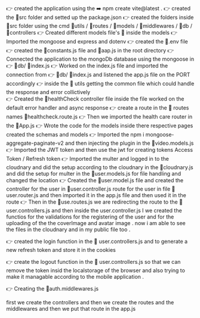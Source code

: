 
👉 created the application using the  ➡️  npm create vite@latest .
👉 created the  📁src folder and setted up the package.json
👉 created the  folders inside  📁src folder  using the  cmd   📁utils / 📁routes / 📁models / 📁middlewares / 📁db / 📁controllers
👉  Created different models file's 📄 inside the models 
👉  Imported the mongoose and express and dotenv 
👉  created the 📄.env file 
👉  created the 📄constants.js file and 📄aap.js in the root directory
👉  Connected the application to the mongoDb database using the mongoose in 👉 📁db/ 📄index.js
👉  Worked on the  index.js file and imported the connection from 👉 📁db/ 📄index.js  and listened the app.js file on the PORT accordingly
👉  inside the  📁 utils  getting the common file which could handle the  response and error collictively  
👉  Created the  📄healthCheck controller file inside the file  worked on the default error handler and    async response
👉  create a route in the 📁 routes names 📄healthcheck.route.js 
👉  Then we imported the health care router in the 📄App.js
👉  Wrote the code for the models inside there respective pages created the  schemas and models 
👉  Imported the npm i mongoose-aggregate-paginate-v2  and then injecting the plugin in the 📄video.models.js
👉  Imported the JWT token and then use the jwt for creating tokens Access Token / Refresh token
👉  Imported the multer and logged in to the cloudnary and did the setup according to the cloudnary in the    📄cloudnary.js  and did the setup for multer in the 📄user.models.js for file handling and changed the location 
👉 Created the 📄user.model.js file and created the controller for the user in 📄user.controller.js route for the user in file 📄user.router.js and then imported it in the app.js file and then used it in the route 
👉 Then in the 📄use.routes.js we are redirecting the route to the 📄user.controllers.js and then inside the user.controller.js I we created the functios for the validations for the registering of the user and for the uploading of the the  coverImage and avatar image . now i am able to see the files in the cloudnary and in my public file too .

👉 created the login function in the 📄 user.controllers.js and to generate a new refresh token and store it in the cookies 

👉 create the logout function in the 📄 user.controllers.js so that we can remove the token insid the localstorage of the browser and also trying to make it managable according to the mobile application .


👉 Creating the 📄auth.middlewares.js





first we create the controllers and then we create the routes and the middlewares and then we put that route  in the  app.js